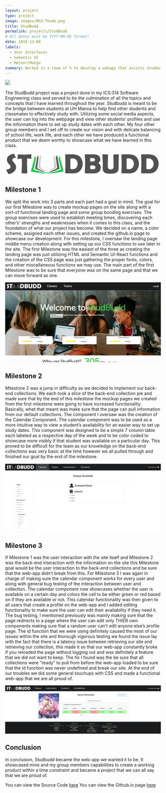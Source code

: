```yaml
---
layout: project
type: project
image: images/MS3-Thumb.png
title: StudBudd
permalink: projects/StudBudd
# All dates must be YYYY-MM-DD format!
date: 2018-12-09
labels:
  - User Interfaces
  - Semantic UI
  - Meteor/Mongo
summary: Worked in a team of 5 to develop a webapp that assists students at UH Manoa to find study groups.
---
```


<img class="ui large centered rounded image" src="../images/MS3-LP.png">

The StudBudd project was a project done in my ICS:314 Software Engineering class and served to be the culmination of all the topics and concepts that I have learned throughout the year. Studbudd is meant to be the bridge between students at UH Manoa to help find other students and classmates to effectively study with. Utilizing some social media aspects, the user can log into the webpage and view other students’ profiles and use the information there to set up study dates with each other. My four other group members and I set off to create our vision and with delicate balancing of school life, work life, and each other we have produced a functional product that we deem worthy to showcase what we have learned in this class.

<img class="ui large centered rounded image" src="../images/StudBudd3-transperent.png">

## Milestone 1 ##

We split the work into 3 parts and each part had a goal in mind. The goal for our first Milestone was to create mockup pages on the site along with a sort-of functional landing page and some group bonding exercises. The group exercises were used to establish meeting times, discovering each other’s’ strengths and weaknesses when it comes to this class, and the foundation of what our project has become. We decided on a name, a color scheme, assigned each other issues, and created the github.io page to showcase our development. For this milestone, I oversaw the landing page middle menu creation along with setting up our CSS functions to use later in the site. The first Milestone was the easiest of the three as creating the landing page was just utilizing HTML and Semantic UI-React functions and the creation of the CSS page was just gathering the proper fonts, colors, and other miscellaneous functions we may use. The main part of the first Milestone was to be sure that everyone was on the same page and that we can move forward as one.

<img class="ui large centered rounded image" src="../images/landingpage.png">

## Milestone 2

Milestone 2 was a jump in difficulty as we decided to implement our back-end collections. We each took a slice of the back-end collection pie and made sure that by the end of this milestone the mockup pages we created from the first milestone were going to have increased functionality. Basically, what that meant was make sure that the page can pull information from our default collections. The component I oversaw was the creation of the Calendar Component. The calendar component was to be used as a more intuitive way to view a student’s availability for an easier way to set up study dates. This component was designed to be a simple 7 column table each labeled as a respective day of the week and to be color coded to showcase more visibly if that student was available on a particular day. This proved to be difficult for the team as our knowledge on the back-end collections was very basic at the time however we all pulled through and finished our goal by the end of the milestone.

<img class="ui large centered rounded image" src="../images/classesAvailable.png">

## Milestone 3

If Milestone 1 was the user interaction with the site itself and Milestone 2 was the back-end interaction with the information on the site this Milestone goal would be the user interaction to the back-end collections and be sure that the web-app didn’t break from this. For Milestone 3 I was again in charge of making sure the calendar component works for every user and along with general bug testing of the interaction between user and collection. The calendar component now showcases whether the user is available on a certain day and colors the cell to be either green or red based on if they are available or not. This calendar functionality was then given to all users that create a profile on the web-app and I added editing functionality to make sure the user can edit their availability if they need it. The bug testing, I mentioned previously was mainly making sure that the page redirects to a page where the user can edit only THIER own components making sure that a random user can’t edit anyone else’s profile page. The id function that we were using definitely caused the most of our issues within the site and thorough vigorous testing we found the issue lay with the fact that there is a latency issue between retrieving our site and retrieving our collection, this made it so that our web-app constantly broke if you reloaded the page without logging out and was definitely a feature that we did not want to keep. The fix I found was the be sure that all collections were “ready” to pull from before the web-app loaded to be sure that the id function was never undefined and break our site. At the end of our troubles we did some general touchups with CSS and made a functional web-app that we are all proud of.

<img class="ui large centered rounded image" src="../images/AGStudbudd.png">

## Conclusion

In conclusion, Studbudd became the web-app we wanted it to be. It showcased mine and my group members capabilities to create a working product within a time constraint and became a project that we can all say that we are proud of.


You can view the Source Code [here](https://github.com/studbudd/studbudd)
You can view the Github.io page [here](https://studbudd.github.io/)
